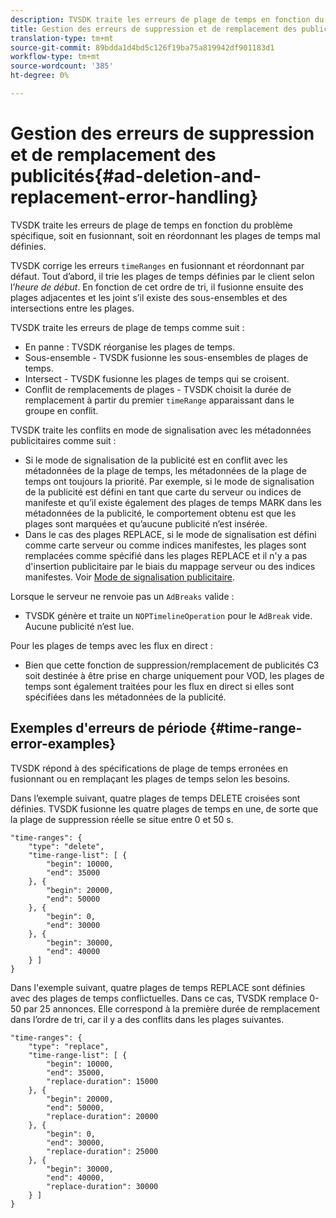 ```yaml
---
description: TVSDK traite les erreurs de plage de temps en fonction du problème spécifique, soit en fusionnant, soit en réordonnant les plages de temps mal définies.
title: Gestion des erreurs de suppression et de remplacement des publicités
translation-type: tm+mt
source-git-commit: 89bdda1d4bd5c126f19ba75a819942df901183d1
workflow-type: tm+mt
source-wordcount: '385'
ht-degree: 0%

---
```



# Gestion des erreurs de suppression et de remplacement des publicités{#ad-deletion-and-replacement-error-handling}

TVSDK traite les erreurs de plage de temps en fonction du problème spécifique, soit en fusionnant, soit en réordonnant les plages de temps mal définies.

TVSDK corrige les erreurs `timeRanges` en fusionnant et réordonnant par défaut. Tout d’abord, il trie les plages de temps définies par le client selon l’*heure de début*. En fonction de cet ordre de tri, il fusionne ensuite des plages adjacentes et les joint s’il existe des sous-ensembles et des intersections entre les plages.

TVSDK traite les erreurs de plage de temps comme suit :

* En panne : TVSDK réorganise les plages de temps.
* Sous-ensemble - TVSDK fusionne les sous-ensembles de plages de temps.
* Intersect - TVSDK fusionne les plages de temps qui se croisent.
* Conflit de remplacements de plages - TVSDK choisit la durée de remplacement à partir du premier `timeRange` apparaissant dans le groupe en conflit.

TVSDK traite les conflits en mode de signalisation avec les métadonnées publicitaires comme suit :

* Si le mode de signalisation de la publicité est en conflit avec les métadonnées de la plage de temps, les métadonnées de la plage de temps ont toujours la priorité. Par exemple, si le mode de signalisation de la publicité est défini en tant que carte du serveur ou indices de manifeste et qu’il existe également des plages de temps MARK dans les métadonnées de la publicité, le comportement obtenu est que les plages sont marquées et qu’aucune publicité n’est insérée.
* Dans le cas des plages REPLACE, si le mode de signalisation est défini comme carte serveur ou comme indices manifestes, les plages sont remplacées comme spécifié dans les plages REPLACE et il n&#39;y a pas d&#39;insertion publicitaire par le biais du mappage serveur ou des indices manifestes. Voir [Mode de signalisation publicitaire](../../../tvsdk-1.4-for-android/ad-insertion/ad-insertion-metadata/android-1.4-ad-signaling-mode.md).

Lorsque le serveur ne renvoie pas un `AdBreaks` valide :

* TVSDK génère et traite un `NOPTimelineOperation` pour le `AdBreak` vide. Aucune publicité n’est lue.

Pour les plages de temps avec les flux en direct :

* Bien que cette fonction de suppression/remplacement de publicités C3 soit destinée à être prise en charge uniquement pour VOD, les plages de temps sont également traitées pour les flux en direct si elles sont spécifiées dans les métadonnées de la publicité.

## Exemples d&#39;erreurs de période {#time-range-error-examples}

TVSDK répond à des spécifications de plage de temps erronées en fusionnant ou en remplaçant les plages de temps selon les besoins.

Dans l’exemple suivant, quatre plages de temps DELETE croisées sont définies. TVSDK fusionne les quatre plages de temps en une, de sorte que la plage de suppression réelle se situe entre 0 et 50 s.

```
"time-ranges": {
    "type": "delete",
    "time-range-list": [ {
        "begin": 10000,
        "end": 35000
    }, {
        "begin": 20000,
        "end": 50000
    }, {
        "begin": 0,
        "end": 30000
    }, {
        "begin": 30000,
        "end": 40000
    } ]
}
```

Dans l&#39;exemple suivant, quatre plages de temps REPLACE sont définies avec des plages de temps conflictuelles. Dans ce cas, TVSDK remplace 0-50 par 25 annonces. Elle correspond à la première durée de remplacement dans l’ordre de tri, car il y a des conflits dans les plages suivantes.

```
"time-ranges": {
    "type": "replace",
    "time-range-list": [ {
        "begin": 10000,
        "end": 35000,
        "replace-duration": 15000
    }, {
        "begin": 20000,
        "end": 50000,
        "replace-duration": 20000
    }, {
        "begin": 0,
        "end": 30000,
        "replace-duration": 25000
    }, {
        "begin": 30000,
        "end": 40000,
        "replace-duration": 30000
    } ]
}
```
